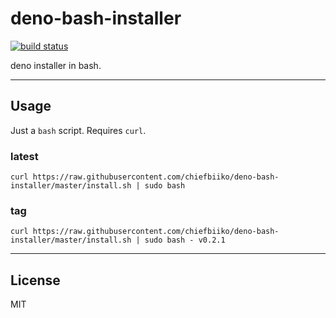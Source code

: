 # deno-bash-installer

[![build status](http://img.shields.io/travis/chiefbiiko/deno-bash-installer.svg?style=flat)](http://travis-ci.org/chiefbiiko/deno-bash-installer)

deno installer in bash.
***

## Usage

Just a `bash` script. Requires `curl`.

### latest

```
curl https://raw.githubusercontent.com/chiefbiiko/deno-bash-installer/master/install.sh | sudo bash
```

### tag

```
curl https://raw.githubusercontent.com/chiefbiiko/deno-bash-installer/master/install.sh | sudo bash - v0.2.1
```

***

## License

MIT